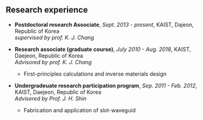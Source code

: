 ## Research experience
- **Postdoctoral research Associate**, *Sept. 2013 - present*, KAIST, Dajeon, Republic of Korea  
  *supervised by prof. K. J. Chang*  

- **Research associate (graduate course)**, *July 2010 - Aug. 2018*, KAIST, Daejeon, Republic of Korea  
  *Advisored by prof. K. J. Chang*  
  * First-principles calculations and inverse materials design

- **Undergradeuate research participation program**, *Sep. 2011 - Feb. 2012*, KAIST, Daejeon, Republic of Korea  
   *Advisered by Prof. J. H. Shin*  
   * Fabrication and application of slot-waveguid  
